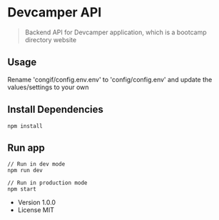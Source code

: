 # Devcamper API

> Backend API for Devcamper application, which is a bootcamp directory website

## Usage

Rename 'congif/config.env.env' to 'config/config.env' and update the values/settings to your own

## Install Dependencies

```
npm install

```

## Run app

```
// Run in dev mode
npm run dev

// Run in production mode
npm start

```

- Version 1.0.0
- License MIT
